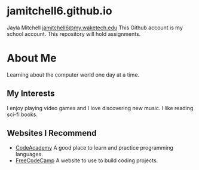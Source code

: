 # jamitchell6.github.io
Jayla Mitchell jamitchell6@my.waketech.edu
This Github account is my school account.
This repository will hold assignments.

# **About Me**
Learning about the computer world one day at a time.
## **My Interests**
I enjoy playing video games and I love discovering new music. I like reading sci-fi books. 
## **Websites I Recommend**
- [CodeAcademy](https://www.codeacademy.com) A good place to learn and practice programming languages.
- [FreeCodeCamp](https://www.freecodecamp.org) A website to use to build coding projects.

